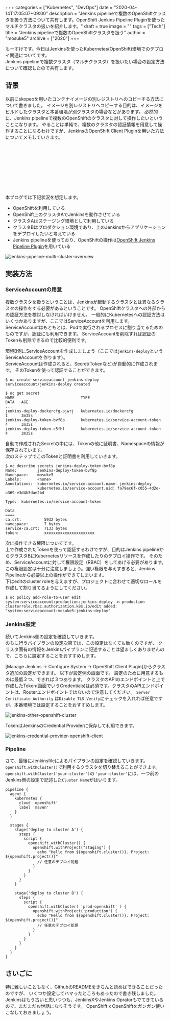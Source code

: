 +++
categories = ["Kubernetes", "DevOps"]
date = "2020-04-14T17:05:07+09:00"
description = "Jenkins pipelineで複数のOpenShiftクラスタを扱う方法について共有します。OpenShift Jenkins Pipeline Pluginを使ったマルチクラスタの扱いを紹介します。"
draft = true
image = ""
tags = ["Tech"]
title = "Jenkins pipelineで複数のOpenShiftクラスタを扱う"
author = "mosuke5"
archive = ["2020"]
+++

もーすけです。今日はJenkinsを使ったKubernetes(OpenShift)環境でのデプロイ関連についてです。  
Jenkins pipelineで複数クラスタ（マルチクラスタ）を扱いたい場合の設定方法について確認したので共有します。

## 背景
以前にskopeoを用いたコンテナイメージの別レジストリへのコピーする方法について書きました。
イメージを別レジストリへコピーする目的は、イメージをビルドしたクラスタと本番環境が別クラスタの場合などがあります。
必然的に、Jenkins pipelineで複数のOpenShiftのクラスタに対して操作したいということになります。
やることは単純で、複数のクラスタの認証情報を用意して操作することになるわけですが、JenkinsのOpenShift Client Pluginを用いた方法についてメモしていきます。

<div class="iframely-embed"><div class="iframely-responsive" style="height: 140px; padding-bottom: 0;"><a href="https://blog.mosuke.tech/entry/2020/04/05/skopeo/" data-iframely-url="//cdn.iframe.ly/SsqYHwS"></a></div></div><script async src="//cdn.iframe.ly/embed.js" charset="utf-8"></script>

本ブログでは下記状況を想定します。  

- OpenShiftを利用している
- OpenShift上のクラスタAでJenkinsを動作させている
- クラスタAはステージング環境として利用している
- クラスタBはプロダクション環境であり、上のJenkinsからアプリケーションをデプロイしたいと考えている
- Jenkins pipelineを使っており、OpenShiftの操作は<a href="https://github.com/openshift/jenkins-client-plugin" target="_blank">OpenShift Jenkins Pipeline Plugin</a>を用いている

![jenkins-pipeline-multi-cluster-overview](/image/jenkins-pipeline-multi-cluster-overview.png)

## 実装方法
### ServiceAccountの用意
複数クラスタを扱うということは、Jenkinsが起動するクラスタとは異なるクラスタの操作をする必要があるということです。
OpenShiftクラスタへの外部からの認証方法を検討しなければいけません。
一般的にKubernetesへの認証方法はいくつかありますが、ここではServiceAccountを利用します。
ServiceAccountはもともとは、Podで実行されるプロセスに割り当てるためのものですが、認証にも利用できます。
ServiceAccountを削除すれば認証のTokenも削除できるので比較的便利です。

環境B側にServiceAccountを作成しましょう（ここでは`jenkins-deploy`というServiceAccountを作ります）。  
ServiceAccountは作成されると、Secret(Tokenなど)が自動的に作成されます。
そのTokenを使って認証することができます。

```
$ oc create serviceaccount jenkins-deploy
serviceaccount/jenkins-deploy created

$ oc get secret
NAME                             TYPE                                  DATA   AGE
...
jenkins-deploy-dockercfg-pjwrj   kubernetes.io/dockercfg               1      3m35s
jenkins-deploy-token-bvf8p       kubernetes.io/service-account-token   4      3m35s
jenkins-deploy-token-c5fhl       kubernetes.io/service-account-token   4      3m35s
```

自動で作成されたSecretの中には、Tokenの他に証明書、Namespaceの情報が保存されています。  
次のステップでこのTokenと証明書を利用していきます。

```
$ oc describe secrets jenkins-deploy-token-bvf8p
Name:         jenkins-deploy-token-bvf8p
Namespace:    mosuke5
Labels:       <none>
Annotations:  kubernetes.io/service-account.name: jenkins-deploy
              kubernetes.io/service-account.uid: fa79ec6f-c055-4d2e-a369-e3d4b5dae2bd

Type:  kubernetes.io/service-account-token

Data
====
ca.crt:          5932 bytes
namespace:       7 bytes
service-ca.crt:  7133 bytes
token:           xxxxxxxxxxxxxxxxxxxxxx
```

次に操作できる権限についてです。  
上で作成されたTokenを使って認証するわけですが、目的はJenkins pipelineからクラスタBにKubernetesリソースを作成したりのデプロイ操作です。
そのため、ServiceAccountに対して権限設定（RBAC）をしてあげる必要があります。
この権限設定は十分に注意しましょう。強い権限を与えすぎると、Jenkins Pipelineから必要以上の操作ができてしまいます。  
下はeditのcluster roleを与えますが、プロジェクトに合わせて適切なロールを作成して割り当てるようにしてください。

```
$ oc policy add-role-to-user edit system:serviceaccount:production:jenkins-deploy -n production
clusterrole.rbac.authorization.k8s.io/edit added: "system:serviceaccount:mosuke5:jenkins-deploy"
```

### Jenkins設定
続いてJenkins側の設定を確認していきます。  
のちに行うパイプランの設定次第では、この設定はなくても動くのですが、
クラスタ固有の情報をJenkinsパイプランに記述することは望ましくありませんので、こちらに設定することをおすすめします。

[Manage Jenkins -> Configure System -> OpenShift Client Plugin]からクラスタ追加の設定ができます。
以下が設定例の画面です。
設定のために用意するものは最低２つ、できれば３つあります。
クラスタのAPIのエンドポイントと上で作成したToken(画面でいうCredentials)は必須です。クラスタのAPIエンドポイントは、Routerエンドポイントではないので注意してください。
`Server Certificate Authority` は`Disable TLS Verify`にチェックを入れれば任意ですが、本番環境では設定することをおすすめします。

![jenkins-other-openshift-cluster](/image/jenkins-other-openshift-cluster.png)

TokenはJenkinsのCredential Providerに保存して利用できます。

![jenkins-credential-provider-openshift-client](/image/jenkins-credential-provider-openshift-client.png)

### Pipeline
さて、最後にJenkinsfileによるパイプランの設定を確認していきます。  
`openshift.withCluster()`で利用するクラスタを切り替えることができます。
`openshift.withCluster('your-cluster')`の `'your-cluster'`には、一つ前のJenkins側の設定で記述した`Cluster Name`がはいります。

```
pipeline {
  agent {
    kubernetes {
      cloud 'openshift'
      label 'maven'
    }
  }

  stages {
    stage('deploy to cluster A') {
      steps {
        script {
          openshift.withCluster() {
            openshift.withProject("staging") {
              echo "Hello from ${openshift.cluster()}. Project: ${openshift.project()}"
              // 任意のデプロイ処理
            }
          }
        }
      }
    }

    stage('deploy to cluster B') {
      steps {
        script {
          openshift.withCluster( 'prod-openshift' ) {
            openshift.withProject('production') {
              echo "Hello from ${openshift.cluster()}. Project: ${openshift.project()}"
              // 任意のデプロイ処理
            }
          }
        }
      }
    }
  }
}
```

## さいごに
特に難しいこともなく、GithubのREADMEをきちんと読めばできることだったのですが、
いくつか設定してハマったところもあったので書き残しました。
Jenkinsはもう古いと思いつつも、JenkinsXやJenkins Opratorもでてきているので、まだまだお世話になりそうです。
OpenShift x OpenShiftをガンガン使いこなしておきましょう。